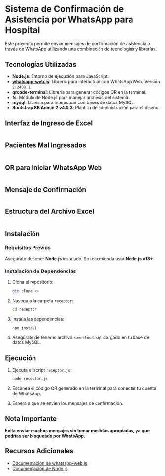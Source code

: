 # Sistema de Confirmación de Asistencia por WhatsApp para Hospital

Este proyecto permite enviar mensajes de confirmación de asistencia a través de WhatsApp utilizando una combinación de tecnologías y librerías. 

## Tecnologías Utilizadas

- **Node.js**: Entorno de ejecución para JavaScript.
- **[whatsapp-web.js](https://github.com/pedroslopez/whatsapp-web.js.git)**: Librería para interactuar con WhatsApp Web. Versión `2.2408.1`.
- **qrcode-terminal**: Librería para generar códigos QR en la terminal.
- **fs**: Módulo de Node.js para manejar archivos del sistema.
- **mysql**: Librería para interactuar con bases de datos MySQL.
- **Bootstrap SB Admin 2 v4.0.3**: Plantilla de administración para el diseño.

## Interfaz de Ingreso de Excel

![]()

## Pacientes Mal Ingresados

![]()

## QR para Iniciar WhatsApp Web

![]()

## Mensaje de Confirmación

![]()

## Estructura del Archivo Excel

![]()

## Instalación

### Requisitos Previos

Asegúrate de tener **Node.js** instalado. Se recomienda usar **Node.js v18+**.

### Instalación de Dependencias

1. Clona el repositorio:

    ```bash
    git clone <>
    ```

2. Navega a la carpeta `receptor`:

    ```bash
    cd receptor
    ```

3. Instala las dependencias:

    ```bash
    npm install
    ```

4. Asegúrate de tener el archivo `somecloud.sql` cargado en tu base de datos MySQL.

## Ejecución

1. Ejecuta el script `receptor.js`:

    ```bash
    node receptor.js
    ```

2. Escanea el código QR generado en la terminal para conectar tu cuenta de WhatsApp.

3. Espera a que se envíen los mensajes de confirmación.

## Nota Importante

**Evita enviar muchos mensajes sin tomar medidas apropiadas, ya que podrías ser bloqueado por WhatsApp.**

## Recursos Adicionales

- [Documentación de whatsapp-web.js](https://github.com/pedroslopez/whatsapp-web.js)
- [Documentación de Node.js](https://nodejs.org/)
